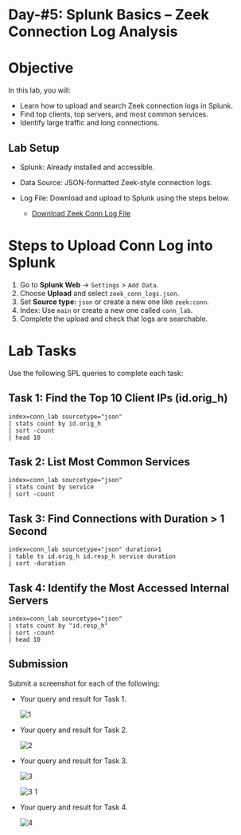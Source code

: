 # Day-#5: Splunk Basics – Zeek Connection Log Analysis

# Objective
In this lab, you will:

- Learn how to upload and search Zeek connection logs in Splunk.
- Find top clients, top servers, and most common services.
- Identify large traffic and long connections.

## Lab Setup
- Splunk: Already installed and accessible.
- Data Source: JSON-formatted Zeek-style connection logs.
- Log File: Download and upload to Splunk using the steps below.

  - [Download Zeek Conn Log File](https://github.com/KarthikSArkasali/30-Days-SOC-Challenge/blob/main/Files/Challenge-4/zeek_conn_logs.json)

# Steps to Upload Conn Log into Splunk

1. Go to **Splunk Web** → `Settings` > `Add Data`.
2. Choose **Upload** and select `zeek_conn_logs.json`.
3. Set **Source type:** `json` or create a new one like `zeek:conn`.
4. Index: Use `main` or create a new one called `conn_lab`.
5. Complete the upload and check that logs are searchable.

# Lab Tasks
Use the following SPL queries to complete each task:

## Task 1: Find the Top 10 Client IPs (id.orig_h)

    index=conn_lab sourcetype="json"
    | stats count by id.orig_h
    | sort -count
    | head 10

## Task 2: List Most Common Services

    index=conn_lab sourcetype="json"
    | stats count by service
    | sort -count

## Task 3: Find Connections with Duration > 1 Second

    index=conn_lab sourcetype="json" duration>1
    | table ts id.orig_h id.resp_h service duration
    | sort -duration

## Task 4: Identify the Most Accessed Internal Servers

    index=conn_lab sourcetype="json"
    | stats count by "id.resp_h"
    | sort -count
    | head 10

## Submission
Submit a screenshot for each of the following:

- Your query and result for Task 1.

  ![1](https://github.com/user-attachments/assets/e9bc4c02-9999-4842-91e4-e27cc78bb141)

- Your query and result for Task 2.

  ![2](https://github.com/user-attachments/assets/95552aaf-cb61-4f4f-a5a5-07956200d793)

- Your query and result for Task 3.

  ![3](https://github.com/user-attachments/assets/1e014246-cc7b-4a4a-859c-620cea9770f0)

  ![3 1](https://github.com/user-attachments/assets/c1a63dde-a15f-483f-9efe-21afe3b8fcc6)

- Your query and result for Task 4.

  ![4](https://github.com/user-attachments/assets/da637f9d-5861-4d4b-8a02-e9bb1e099ffa)

 
